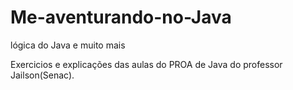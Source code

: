 # Me-aventurando-no-Java
lógica do Java e muito mais

Exercicios e explicações das aulas do PROA de Java do professor Jailson(Senac).
